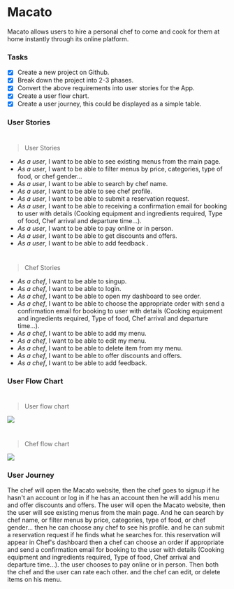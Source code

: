 # Macato
Macato allows users to hire a personal chef to come and cook for them at home instantly through its online platform.

### Tasks
- [x] Create a new project on Github.
- [x] Break down the project into 2-3 phases.
- [x] Convert the above requirements into user stories for the App.
- [x] Create a user flow chart.
- [x] Create a user journey, this could be displayed as a simple table. 

### User Stories
#
> User Stories

- _As a user_, I want to be able to see existing menus from the main page.
- _As a user_, I want to be able to filter menus by price, categories, type of food, or chef gender...
- _As a user_, I want to be able to search by chef name.
- _As a user_, I want to be able to see chef profile.
- _As a user_, I want to be able to submit a reservation request.
- _As a user_, I want to be able to receiving a confirmation email for booking to user with details (Cooking equipment and ingredients required, Type of food, Chef arrival and departure time…).
- _As a user_, I want to be able to pay online or in person.
- _As a user_, I want to be able to get discounts and offers.
- _As a user_, I want to be able to add feedback .

#
> Chef Stories

- _As a chef_, I want to be able to singup.
- _As a chef_, I want to be able to login.
- _As a chef_, I want to be able to open my dashboard to see order.
- _As a chef_, I want to be able to choose the appropriate order with send a confirmation email for booking  to user  with details (Cooking equipment and ingredients required, Type of food, Chef arrival and departure time...).
- _As a chef_, I want to be able to add my menu.
- _As a chef_, I want to be able to edit my menu.
- _As a chef_, I want to be able to delete item from my menu.
- _As a chef_, I want to be able to offer discounts and offers.
- _As a chef_, I want to be able to add feedback.

### User Flow Chart
#
> User flow chart

![](https://i.imgur.com/zvQmklo.jpg)

#
> Chef flow chart

![](https://i.imgur.com/7YmOZzX.jpg)

### User Journey

The chef will open the Macato website, then the chef goes to signup if he hasn't an account or log in if he has an account then he will add his menu and offer discounts and offers. The user will open the Macato website, then the user will see existing menus from the main page. And he can search by chef name, or filter menus by price, categories, type of food, or chef gender... then he can choose any chef to see his profile. and he can submit a reservation request if he finds what he searches for. this reservation will appear in Chef's dashboard then a chef can choose an order if appropriate and send a confirmation email for booking to the user with details (Cooking equipment and ingredients required, Type of food, Chef arrival and departure time...). the user chooses to pay online or in person. Then both the chef and the user can rate each other. and the chef can edit, or delete items on his menu.